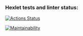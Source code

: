 ### Hexlet tests and linter status:
[![Actions Status](https://github.com/KateLuch/frontend-project-44/actions/workflows/hexlet-check.yml/badge.svg)](https://github.com/KateLuch/frontend-project-44/actions)

[![Maintainability](https://api.codeclimate.com/v1/badges/14b406e1e8e4f97db484/maintainability)](https://codeclimate.com/github/KateLuch/frontend-project-44/maintainability)
